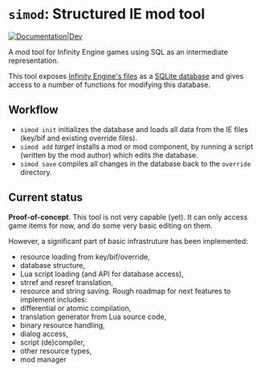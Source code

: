 # `simod`: Structured IE mod tool


[![Documentation|Dev](https://img.shields.io/badge/docs-latest-blue.svg)](https://plut.github.io/infinity_compiler/)

A mod tool for Infinity Engine games
using SQL as an intermediate representation.

This tool exposes [Infinity Engine's files](https://gibberlings3.github.io/iesdp/file_formats/index.htm)
as a [SQLite database](https://www.sqlite.org/index.html)
and gives access to a number of functions for modifying this database.

## Workflow

 - `simod init` initializes the database and loads all data from the IE
   files (key/bif and existing override files).
 - `simod add` *target* installs a mod or mod component,
   by running a script (written by the mod author) which edits the database.
 - `simod save` compiles all changes in the database back to the
   `override` directory.

## Current status

**Proof-of-concept**.
This tool is not very capable (yet).
It can only access game items for now, and do some very basic editing on
them.

However, a significant part of basic infrastruture has been implemented:
 - resource loading from key/bif/override,
 - database structure,
 - Lua script loading (and API for database access),
 - strref and resref translation,
 - resource and string saving.
Rough roadmap for next features to implement includes:
 - differential or atomic compilation,
 - translation generator from Lua source code,
 - binary resource handling,
 - dialog access,
 - script (de)compiler,
 - other resource types,
 - mod manager


